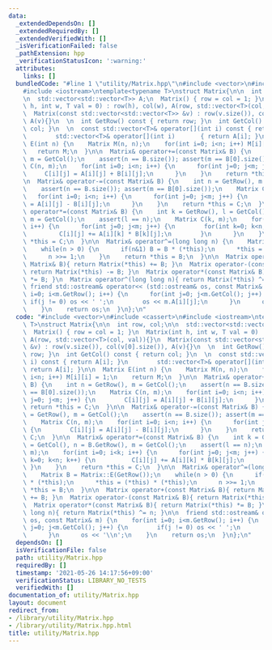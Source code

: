 ```yaml
---
data:
  _extendedDependsOn: []
  _extendedRequiredBy: []
  _extendedVerifiedWith: []
  _isVerificationFailed: false
  _pathExtension: hpp
  _verificationStatusIcon: ':warning:'
  attributes:
    links: []
  bundledCode: "#line 1 \"utility/Matrix.hpp\"\n#include <vector>\n#include <cassert>\n\
    #include <iostream>\ntemplate<typename T>\nstruct Matrix{\n\n  int row, col;\n\
    \n  std::vector<std::vector<T>> A;\n  Matrix() { row = col = 1; }\n  Matrix(int\
    \ h, int w, T val = 0) : row(h), col(w), A(row, std::vector<T>(col, val)){}\n\
    \  Matrix(const std::vector<std::vector<T>> &v) : row(v.size()), col(v[0].size()),\
    \ A(v){}\n  \n  int GetRow() const { return row; }\n  int GetCol() const { return\
    \ col; }\n  \n  const std::vector<T>& operator[](int i) const { return A[i]; }\n\
    \        std::vector<T>& operator[](int i)       { return A[i]; }\n\n  Matrix\
    \ E(int n) {\n    Matrix M(n, n);\n    for(int i=0; i<n; i++) M[i][i] = 1;\n \
    \   return M;\n  }\n\n  Matrix& operator+=(const Matrix& B) {\n    int n = GetRow(),\
    \ m = GetCol();\n    assert(n == B.size()); assert(m == B[0].size());\n    Matrix\
    \ C(n, m);\n    for(int i=0; i<n; i++) {\n      for(int j=0; j<m; j++) {\n   \
    \     C[i][j] = A[i][j] + B[i][j];\n      }\n    }\n    return *this = C;\n  }\n\
    \n  Matrix& operator-=(const Matrix& B) {\n    int n = GetRow(), m = GetCol();\n\
    \    assert(n == B.size()); assert(m == B[0].size());\n    Matrix C(n, m);\n \
    \   for(int i=0; i<n; i++) {\n      for(int j=0; j<m; j++) {\n        C[i][j]\
    \ = A[i][j] - B[i][j];\n      }\n    }\n    return *this = C;\n  }\n\n  Matrix&\
    \ operator*=(const Matrix& B) {\n    int k = GetRow(), l = GetCol(), n = B.GetRow(),\
    \ m = GetCol();\n    assert(l == n);\n    Matrix C(k, m);\n    for(int i=0; i<k;\
    \ i++) {\n      for(int j=0; j<m; j++) {\n        for(int k=0; k<n; k++) {\n \
    \         C[i][j] += A[i][k] * B[k][j];\n        }\n      }\n    }\n    return\
    \ *this = C;\n  }\n\n  Matrix& operator^=(long long n) {\n    Matrix B = Matrix::E(GetRow());\n\
    \    while(n > 0) {\n      if(n&1) B = B * (*this);\n      *this = (*this) * (*this);\n\
    \      n >>= 1;\n    }\n    return *this = B;\n  }\n\n  Matrix operator+(const\
    \ Matrix& B){ return Matrix(*this) += B; }\n  Matrix operator-(const Matrix& B){\
    \ return Matrix(*this) -= B; }\n  Matrix operator*(const Matrix& B){ return Matrix(*this)\
    \ *= B; }\n  Matrix operator^(long long n){ return Matrix(*this) ^= n; }\n\n \
    \ friend std::ostream& operator<< (std::ostream& os, const Matrix& m) {\n    for(int\
    \ i=0; i<m.GetRow(); i++) {\n      for(int j=0; j<m.GetCol(); j++) {\n       \
    \ if(j != 0) os << ' ';\n        os << m.A[i][j];\n      }\n      os << '\\n';\n\
    \    }\n    return os;\n  }\n};\n"
  code: "#include <vector>\n#include <cassert>\n#include <iostream>\ntemplate<typename\
    \ T>\nstruct Matrix{\n\n  int row, col;\n\n  std::vector<std::vector<T>> A;\n\
    \  Matrix() { row = col = 1; }\n  Matrix(int h, int w, T val = 0) : row(h), col(w),\
    \ A(row, std::vector<T>(col, val)){}\n  Matrix(const std::vector<std::vector<T>>\
    \ &v) : row(v.size()), col(v[0].size()), A(v){}\n  \n  int GetRow() const { return\
    \ row; }\n  int GetCol() const { return col; }\n  \n  const std::vector<T>& operator[](int\
    \ i) const { return A[i]; }\n        std::vector<T>& operator[](int i)       {\
    \ return A[i]; }\n\n  Matrix E(int n) {\n    Matrix M(n, n);\n    for(int i=0;\
    \ i<n; i++) M[i][i] = 1;\n    return M;\n  }\n\n  Matrix& operator+=(const Matrix&\
    \ B) {\n    int n = GetRow(), m = GetCol();\n    assert(n == B.size()); assert(m\
    \ == B[0].size());\n    Matrix C(n, m);\n    for(int i=0; i<n; i++) {\n      for(int\
    \ j=0; j<m; j++) {\n        C[i][j] = A[i][j] + B[i][j];\n      }\n    }\n   \
    \ return *this = C;\n  }\n\n  Matrix& operator-=(const Matrix& B) {\n    int n\
    \ = GetRow(), m = GetCol();\n    assert(n == B.size()); assert(m == B[0].size());\n\
    \    Matrix C(n, m);\n    for(int i=0; i<n; i++) {\n      for(int j=0; j<m; j++)\
    \ {\n        C[i][j] = A[i][j] - B[i][j];\n      }\n    }\n    return *this =\
    \ C;\n  }\n\n  Matrix& operator*=(const Matrix& B) {\n    int k = GetRow(), l\
    \ = GetCol(), n = B.GetRow(), m = GetCol();\n    assert(l == n);\n    Matrix C(k,\
    \ m);\n    for(int i=0; i<k; i++) {\n      for(int j=0; j<m; j++) {\n        for(int\
    \ k=0; k<n; k++) {\n          C[i][j] += A[i][k] * B[k][j];\n        }\n     \
    \ }\n    }\n    return *this = C;\n  }\n\n  Matrix& operator^=(long long n) {\n\
    \    Matrix B = Matrix::E(GetRow());\n    while(n > 0) {\n      if(n&1) B = B\
    \ * (*this);\n      *this = (*this) * (*this);\n      n >>= 1;\n    }\n    return\
    \ *this = B;\n  }\n\n  Matrix operator+(const Matrix& B){ return Matrix(*this)\
    \ += B; }\n  Matrix operator-(const Matrix& B){ return Matrix(*this) -= B; }\n\
    \  Matrix operator*(const Matrix& B){ return Matrix(*this) *= B; }\n  Matrix operator^(long\
    \ long n){ return Matrix(*this) ^= n; }\n\n  friend std::ostream& operator<< (std::ostream&\
    \ os, const Matrix& m) {\n    for(int i=0; i<m.GetRow(); i++) {\n      for(int\
    \ j=0; j<m.GetCol(); j++) {\n        if(j != 0) os << ' ';\n        os << m.A[i][j];\n\
    \      }\n      os << '\\n';\n    }\n    return os;\n  }\n};\n"
  dependsOn: []
  isVerificationFile: false
  path: utility/Matrix.hpp
  requiredBy: []
  timestamp: '2021-05-26 14:17:56+09:00'
  verificationStatus: LIBRARY_NO_TESTS
  verifiedWith: []
documentation_of: utility/Matrix.hpp
layout: document
redirect_from:
- /library/utility/Matrix.hpp
- /library/utility/Matrix.hpp.html
title: utility/Matrix.hpp
---
```

